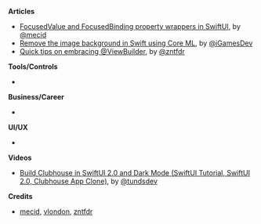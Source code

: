 
**Articles**

* [FocusedValue and FocusedBinding property wrappers in SwiftUI](https://swiftwithmajid.com/2021/03/03/focusedvalue-and-focusedbinding-property-wrappers-in-swiftui/), by [@mecid](https://twitter.com/mecid)
* [Remove the image background in Swift using Core ML](https://medium.com/macoclock/remove-the-image-background-in-swift-using-core-ml-8646ed3a1c14), by [@iGamesDev](https://twitter.com/iGamesDev)
* [Quick tips on embracing @ViewBuilder](https://fivestars.blog/swiftui/embracing-viewbuilder.html), by [@zntfdr](https://twitter.com/zntfdr)

**Tools/Controls**

*

**Business/Career**

*

**UI/UX**

*

**Videos**

* [Build Clubhouse in SwiftUI 2.0 and Dark Mode (SwiftUI Tutorial, SwiftUI 2.0,  Clubhouse App Clone)](https://youtu.be/FVUPe5z1YG8), by [@tundsdev](https://twitter.com/tundsdev)

**Credits**

* [mecid](https://github.com/mecid), [vlondon](https://github.com/vlondon), [zntfdr](https://github.com/zntfdr)

